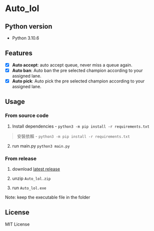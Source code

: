 # Auto_lol

## Python version
- Python 3.10.6

## Features

- [x] **Auto accept**: auto accept queue, never miss a queue again.
- [x] **Auto ban**: Auto ban the pre selected champion according to your assigned lane.
- [x] **Auto pick**: Auto pick the pre selected champion according to your assigned lane.

## Usage
### From source code
1. Install dependencies - `python3 -m pip install -r requirements.txt`

>安裝依賴 - `python3 -m pip install -r requirements.txt`

2. run main.py `python3 main.py` 

### From release
1. download [latest release][1]

2. unzip `Auto_lol.zip`

3. run `Auto_lol.exe`

Note: keep the executable file in the folder

## License

MIT License

[1]:[https://github.com/berniewu2/Auto_lol/releases/latest]